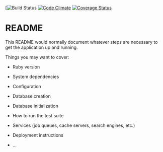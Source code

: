 [![Build Status](https://codeship.com/projects/<YOUR_PROJECT_UUID>/status?branch=master)
[![Code Climate](https://codeclimate.com/github/<YOUR_GITHUB_USERNAME>/<YOUR_REPO_NAME>/badges/gpa.svg)](https://codeclimate.com/github/<YOUR_GITHUB_USERNAME>/<YOUR_REPO_NAME>)
[![Coverage Status](https://coveralls.io/repos/github/<YOUR_GITHUB_USERNAME>/<YOUR_REPO_NAME>/badge.svg?branch=master)](https://coveralls.io/github/<YOUR_GITHUB_USERNAME>/<YOUR_REPO_NAME>?branch=master)


# README

This README would normally document whatever steps are necessary to get the
application up and running.

Things you may want to cover:

* Ruby version

* System dependencies

* Configuration

* Database creation

* Database initialization

* How to run the test suite

* Services (job queues, cache servers, search engines, etc.)

* Deployment instructions

* ...
